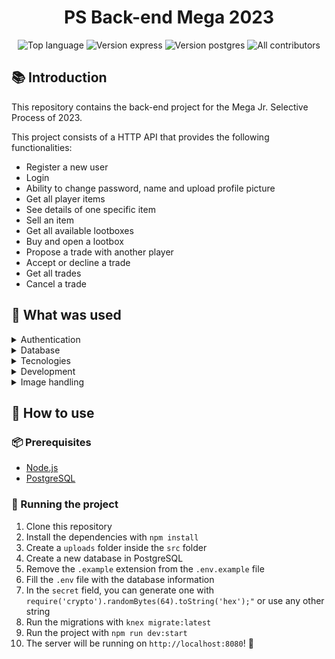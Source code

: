 <h1 align='center'> PS Back-end Mega 2023 </h1>

<p align='center'>
<img alt="Top language" src="https://img.shields.io/github/languages/top/falcao-g/processo-mega">
<img alt="Version express" src="https://img.shields.io/badge/express-^4.18.2-red.svg?logo=express">
<img alt="Version postgres" src="https://img.shields.io/badge/postgres-v15-blue.svg?logo=postgresql">
<img alt="All contributors" src="https://img.shields.io/badge/all contributors-3-green.svg">
</p>

## 📚 Introduction

This repository contains the back-end project for the Mega Jr. Selective Process of 2023.

This project consists of a HTTP API that provides the following functionalities:

- Register a new user
- Login
- Ability to change password, name and upload profile picture
- Get all player items
- See details of one specific item
- Sell an item
- Get all available lootboxes
- Buy and open a lootbox
- Propose a trade with another player
- Accept or decline a trade
- Get all trades
- Cancel a trade

## 🔧 What was used

<details>
<summary>Authentication</summary>

- Bcrypt
- JWT
- httpOnly cookies

</details>

<details>
<summary>Database</summary>

- PostgreSQL
- Knex

</details>

<details>
<summary>Tecnologies</summary>

- Node.js
- Express

</details>

<details>
<summary>Development</summary>

- ESLint
- Prettier
- Husky
- Lint Staged
- Nodemon
- Jest

</details>

<details>
<summary>Image handling</summary>

- Multer

</details>

## 📝 How to use

### 📦 Prerequisites

- [Node.js](https://nodejs.org/en/download/)
- [PostgreSQL](https://www.postgresql.org/download/)

### 🚀 Running the project

1. Clone this repository
2. Install the dependencies with `npm install`
3. Create a `uploads` folder inside the `src` folder
4. Create a new database in PostgreSQL
5. Remove the `.example` extension from the `.env.example` file
6. Fill the `.env` file with the database information
7. In the `secret` field, you can generate one with `require('crypto').randomBytes(64).toString('hex');"` or use any other string
8. Run the migrations with `knex migrate:latest`
9. Run the project with `npm run dev:start`
10. The server will be running on `http://localhost:8080`! 🎉
